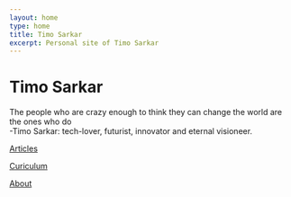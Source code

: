 ```yaml
---
layout: home
type: home
title: Timo Sarkar
excerpt: Personal site of Timo Sarkar
---
```


<h1 class="home__title">Timo Sarkar</h1>
<p class="home__bio">  
The people who are crazy enough to think they can change the world are the ones who do
  
  <br>
  -Timo Sarkar: tech-lover, futurist, innovator and eternal visioneer. 
</p>
<nav class="home__nav">
  <p class="home__nav--line">
    <a href="/blog/" class="home__nav--link">Articles</a>
  </p>
  <p class="home__nav--line">
    <a href="/cv/" class="home__nav--link">Curiculum</a>
  </p>
  <p class="home__nav--line">
    <a href="/about/" class="home__nav--link">About</a>
  </p>
</nav>
